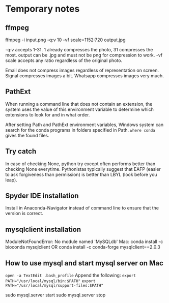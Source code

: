 Temporary notes
================

## ffmpeg
ffmpeg -i input.png -q:v 10 -vf scale=1152:720 output.jpg

-q:v accepts 1-31. 1 already compresses the photo, 31 compresses the most.
output can be .jpg and must not be png for compression to work.
-vf scale accepts any ratio regardless of the original photo.

Email does not compress images regardless of representation on screen.
Signal compresses images a bit.
Whatsapp compresses images very much.

## PathExt
When running a command line that does not contain an extension, the system uses the value of this environment variable to determine which extensions to look for and in what order.

After setting Path and PathExt environment variables, Windows system can search for the conda programs in folders specified in Path. ```where conda``` gives the found files.

## Try catch
In case of checking None,
python try except often performs better than checking None everytime.
Pythonistas typically suggest that EAFP (easier to ask forgiveness than permission) is better than LBYL (look before you leap).

## Spyder IDE installation
Install in Anaconda-Navigator instead of command line to ensure that the version is correct.

## mysqlclient installation
ModuleNotFoundError: No module named 'MySQLdb'
Mac:
conda install -c bioconda mysqlclient
OR
conda install -c conda-forge mysqlclient==2.0.3

## How to use mysql and start mysql server on Mac
```open -a TextEdit .bash_profile```
Append the following:
```export PATH="/usr/local/mysql/bin:$PATH"```
```export PATH="/usr/local/mysql/support-files:$PATH"```

sudo mysql.server start
sudo mysql.server stop

